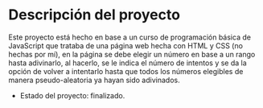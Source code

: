 <h1>Descripción del proyecto</h1>

<p>Este proyecto está hecho en base a un curso de programación básica de JavaScript que trataba de una página web hecha con HTML y CSS (no hechas por mí), en la página se debe elegir un número en base a un rango hasta adivinarlo, al hacerlo, se le indica el número de intentos y se da la opción de volver a intentarlo hasta que todos los números elegibles de manera pseudo-aleatoria ya hayan sido adivinados.</p>

- Estado del proyecto: finalizado.
